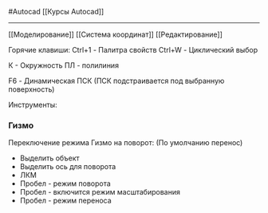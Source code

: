 #Autocad 
[[Курсы Autocad]]
__________
[[Моделирование]]
[[Система координат]]
[[Редактирование]]

Горячие клавиши:
Ctrl+1 - Палитра свойств
Ctrl+W - Циклический выбор

К - Окружность
ПЛ - полилиния


F6 - Динамическая ПСК (ПСК подстраивается под выбранную поверхность)


Инструменты:


### Гизмо
Переключение режима Гизмо на поворот: (По умолчанию перенос)
- Выделить объект
- Выделить ось для поворота
- ЛКМ
- Пробел - режим поворота
- Пробел - включится режим масштабирования
- Пробел - режим переноса